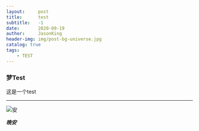 ```yaml
---
layout:     post
title:      test
subtitle:   -1
date:       2020-09-19
author:     JasonKing
header-img: img/post-bg-universe.jpg
catalog: true
tags:
    - TEST
---
```


### 梦Test

这是一个test

------

![安](https://ss1.bdstatic.com/70cFvXSh_Q1YnxGkpoWK1HF6hhy/it/u=1307770210,1281401151&fm=26&gp=0.jpg)

***晚安***

